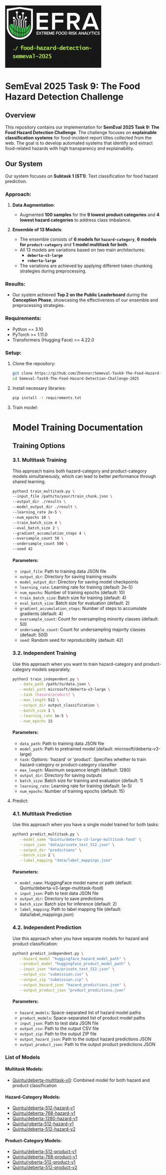 ![Logo](image/logo.png)
# SemEval 2025 Task 9: The Food Hazard Detection Challenge

## Overview
This repository contains our implementation for **SemEval 2025 Task 9: The Food Hazard Detection Challenge**. The challenge focuses on **explainable classification systems** for food-incident report titles collected from the web. The goal is to develop automated systems that identify and extract food-related hazards with high transparency and explainability.

## Our System

Our system focuses on **Subtask 1 (ST1)**: Text classification for food hazard prediction.

### Approach:
1. **Data Augmentation**:
   - Augmented **100 samples** for the **9 lowest product categories** and **4 lowest hazard categories** to address class imbalance.

2. **Ensemble of 13 Models**:
   - The ensemble consists of **6 models for `hazard-category`**, **6 models for `product-category`** and **1 model multitask for both**.
   - All 13 models are variations based on two main architectures:
     - **`deberta-v3-large`**
     - **`roberta-large`**
   - The variations are achieved by applying different token chunking strategies during preprocessing.  

### Results:
- Our system achieved **Top 2 on the Public Leaderboard** during the **Conception Phase**, showcasing the effectiveness of our ensemble and preprocessing strategies.

### Requirements:
- Python == 3.10
- PyTorch >= 1.11.0
- Transformers (Hugging Face) >= 4.22.0

### Setup:
1. Clone the repository:
   ```bash
   git clone https://github.com/Zhennor/Semeval-Task9-The-Food-Hazard-Detection-Challenge-2025
   cd Semeval-Task9-The-Food-Hazard-Detection-Challenge-2025
   ```
2. Install necessary libraries:
   ```bash
   pip install -r requirements.txt
   ```

3. Train model:
   # Model Training Documentation

   ## Training Options

   ### 3.1. Multitask Training 

   This approach trains both hazard-category and product-category models simultaneously, which can lead to better performance through shared learning.

   ```bash
   python3 train_multitask.py \
   --input_file /path/to/your/train_chunk.json \
   --output_dir ./results \
   --model_output_dir ./result \
   --learning_rate 2e-5 \
   --num_epochs 10 \
   --train_batch_size 4 \
   --eval_batch_size 2 \
   --gradient_accumulation_steps 4 \
   --oversample_count 50 \
   --undersample_count 500 \
   --seed 42
   ```

   #### Parameters:
   - `input_file`: Path to training data JSON file
   - `output_dir`: Directory for saving training results
   - `model_output_dir`: Directory for saving model checkpoints
   - `learning_rate`: Learning rate for training (default: 2e-5)
   - `num_epochs`: Number of training epochs (default: 10)
   - `train_batch_size`: Batch size for training (default: 4)
   - `eval_batch_size`: Batch size for evaluation (default: 2)
   - `gradient_accumulation_steps`: Number of steps to accumulate gradients (default: 4)
   - `oversample_count`: Count for oversampling minority classes (default: 50)
   - `undersample_count`: Count for undersampling majority classes (default: 500)
   - `seed`: Random seed for reproducibility (default: 42)

   ### 3.2. Independent Training

   Use this approach when you want to train hazard-category and product-category models separately.

   ```bash
   python3 train_independent.py \
      --data_path /path/to/data.json \
      --model_path microsoft/deberta-v3-large \
      --task [hazard/product] \
      --max_length 512 \
      --output_dir output_classification \
      --batch_size 1 \
      --learning_rate 1e-5 \
      --num_epochs 15
   ```

   #### Parameters:
   - `data_path`: Path to training data JSON file
   - `model_path`: Path to pretrained model (default: microsoft/deberta-v3-large)
   - `task`: Options: 'hazard' or 'product'. Specifies whether to train hazard-category or product-category classifier
   - `max_length`: Maximum sequence length (default: 1280)
   - `output_dir`: Directory for saving outputs
   - `batch_size`: Batch size for training and evaluation (default: 1)
   - `learning_rate`: Learning rate for training (default: 1e-5)
   - `num_epochs`: Number of training epochs (default: 15)

4. Predict:

   ### 4.1. Multitask Prediction
   
   Use this approach when you have a single model trained for both tasks:

   ```bash
   python3 predict_multitask.py \
      --model_name "Quintu/deberta-v3-large-multitask-food" \
      --input_json "data/private_test_512.json" \
      --output_dir "predictions" \
      --batch_size 2 \
      --label_mapping "data/label_mappings.json"
   ```

   #### Parameters:
   - `model_name`: HuggingFace model name or path (default: Quintu/deberta-v3-large-multitask-food)
   - `input_json`: Path to test data JSON file
   - `output_dir`: Directory to save predictions
   - `batch_size`: Batch size for inference (default: 2)
   - `label_mapping`: Path to label mapping file (default: data/label_mappings.json)

   ### 4.2. Independent Prediction
   
   Use this approach when you have separate models for hazard and product classification:

   ```bash
   python3 predict_independent.py \
      --hazard_model "huggingface_hazard_model_path" \
      --product_model "huggingface_product_model_path" \
      --input_json "data/private_test_512.json" \
      --output_csv "submission.csv" \
      --output_zip "submission.zip" \
      --output_hazard_json "hazard_predictions.json" \
      --output_product_json "product_predictions.json"
   ```

   #### Parameters:
   - `hazard_models`: Space-separated list of hazard model paths
   - `product_models`: Space-separated list of product model paths
   - `input_json`: Path to test data JSON file
   - `output_csv`: Path to the output CSV file
   - `output_zip`: Path to the output ZIP file
   - `output_hazard_json`: Path to the output hazard predictions JSON
   - `output_product_json`: Path to the output product predictions JSON

### List of Models

#### Multitask Models:
- [Quintu/deberta-multitask-v0](https://huggingface.co/Quintu/deberta-multitask-v0): Combined model for both hazard and product classification

#### Hazard-Category Models:
- [Quintu/deberta-512-hazard-v1](https://huggingface.co/Quintu/deberta-512-hazard-v1)
- [Quintu/deberta-768-hazard-v1](https://huggingface.co/Quintu/deberta-768-hazard-v1)
- [Quintu/deberta-1280-hazard-v1](https://huggingface.co/Quintu/deberta-1280-hazard-v1)
- [Quintu/roberta-512-hazard-v1](https://huggingface.co/Quintu/roberta-512-hazard-v1)
- [Quintu/deberta-512-hazard-v2](https://huggingface.co/Quintu/deberta-512-hazard-v2)

#### Product-Category Models:
- [Quintu/deberta-512-product-v1](https://huggingface.co/Quintu/deberta-512-product-v1)
- [Quintu/deberta-768-product-v1](https://huggingface.co/Quintu/deberta-768-product-v1)
- [Quintu/roberta-512-product-v1](https://huggingface.co/Quintu/roberta-512-product-v1)
- [Quintu/deberta-512-product-v2](https://huggingface.co/Quintu/deberta-512-product-v2)